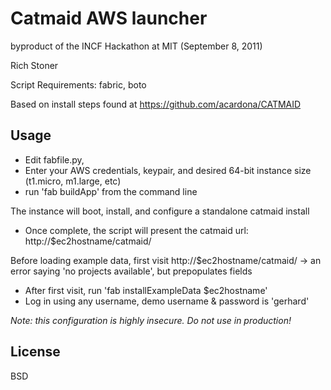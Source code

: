 # Catmaid AWS launcher

byproduct of the INCF Hackathon at MIT (September 8, 2011)

Rich Stoner

Script Requirements: fabric, boto

Based on install steps found at https://github.com/acardona/CATMAID

## Usage

* Edit fabfile.py, 
* Enter your AWS credentials, keypair, and desired 64-bit instance size (t1.micro, m1.large, etc)
* run 'fab buildApp' from the command line

The instance will boot, install, and configure a standalone catmaid install

* Once complete, the script will present the catmaid url: http://$ec2hostname/catmaid/

Before loading example data, first visit http://$ec2hostname/catmaid/ -> an error saying 'no projects available', but prepopulates fields

* After first visit, run 'fab installExampleData $ec2hostname'
* Log in using any username, demo username & password is 'gerhard'

*Note: this configuration is highly insecure. Do not use in production!*

## License 

BSD